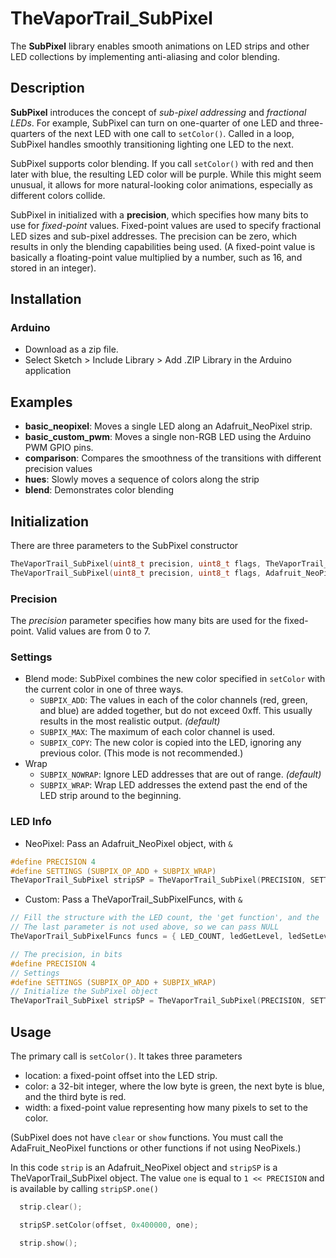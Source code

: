 # TheVaporTrail_SubPixel

The **SubPixel** library enables smooth animations on LED strips and other LED collections by implementing anti-aliasing and color blending.

## Description

**SubPixel** introduces the concept of _sub-pixel addressing_ and _fractional LEDs_. For example, SubPixel can turn on one-quarter of one LED and three-quarters of the next LED with one call to `setColor()`. Called in a loop, SubPixel handles smoothly transitioning lighting one LED to the next. 

SubPixel supports color blending. If you call `setColor()` with red and then later with blue, the resulting LED color will be purple. While this might seem unusual, it allows for more natural-looking color animations, especially as different colors collide.

SubPixel in initialized with a **precision**, which specifies how many bits to use for _fixed-point_ values. Fixed-point values are used to specify fractional LED sizes and sub-pixel addresses. The precision can be zero, which results in only the blending capabilities being used. (A fixed-point value is basically a floating-point value multiplied by a number, such as 16, and stored in an integer).


## Installation
### Arduino
+ Download as a zip file.
+ Select Sketch > Include Library > Add .ZIP Library in the Arduino application

## Examples
+ **basic_neopixel**: Moves a single LED along an Adafruit_NeoPixel strip.
+ **basic_custom_pwm**: Moves a single non-RGB LED using the Arduino PWM GPIO pins.
+ **comparison**: Compares the smoothness of the transitions with different precision values
+ **hues**: Slowly moves a sequence of colors along the strip
+ **blend**: Demonstrates color blending


## Initialization
There are three parameters to the SubPixel constructor
```c
TheVaporTrail_SubPixel(uint8_t precision, uint8_t flags, TheVaporTrail_SubPixel_Params* params);
TheVaporTrail_SubPixel(uint8_t precision, uint8_t flags, Adafruit_NeoPixel* neopixels);
```
### Precision
The _precision_ parameter specifies how many bits are used for the fixed-point. Valid values are from 0 to 7. 
### Settings
* Blend mode: SubPixel combines the new color specified in `setColor` with the current color in one of three ways. 
  + `SUBPIX_ADD`: The values in each of the color channels (red, green, and blue) are added together, but do not exceed 0xff. This usually results in the most realistic output. _(default)_
  + `SUBPIX_MAX`: The maximum of each color channel is used.
  + `SUBPIX_COPY`: The new color is copied into the LED, ignoring any previous color. (This mode is not recommended.)
* Wrap
  + `SUBPIX_NOWRAP`: Ignore LED addresses that are out of range. _(default)_
  + `SUBPIX_WRAP`: Wrap LED addresses the extend past the end of the LED strip around to the beginning. 
### LED Info
* NeoPixel: Pass an Adafruit_NeoPixel object, with `&`
```c
#define PRECISION 4
#define SETTINGS (SUBPIX_OP_ADD + SUBPIX_WRAP)
TheVaporTrail_SubPixel stripSP = TheVaporTrail_SubPixel(PRECISION, SETTINGS, &strip);
```
* Custom: Pass a TheVaporTrail_SubPixelFuncs, with `&`
```c
// Fill the structure with the LED count, the 'get function', and the 'set function'
// The last parameter is not used above, so we can pass NULL
TheVaporTrail_SubPixelFuncs funcs = { LED_COUNT, ledGetLevel, ledSetLevel, NULL };

// The precision, in bits
#define PRECISION 4
// Settings
#define SETTINGS (SUBPIX_OP_ADD + SUBPIX_WRAP)
// Initialize the SubPixel object
TheVaporTrail_SubPixel stripSP = TheVaporTrail_SubPixel(PRECISION, SETTINGS, &funcs);
```

## Usage
The primary call is `setColor()`. It takes three parameters
* location: a fixed-point offset into the LED strip.
* color: a 32-bit integer, where the low byte is green, the next byte is blue, and the third byte is red.
* width: a fixed-point value representing how many pixels to set to the color. 

(SubPixel does not have `clear` or `show` functions. You must call the AdaFruit_NeoPixel functions or other functions if not using NeoPixels.)

In this code `strip` is an Adafruit_NeoPixel object and `stripSP` is a TheVaporTrail_SubPixel object. The value `one` is equal to `1 << PRECISION` and is available by calling `stripSP.one()`

```c
  strip.clear();

  stripSP.setColor(offset, 0x400000, one);

  strip.show();
```

